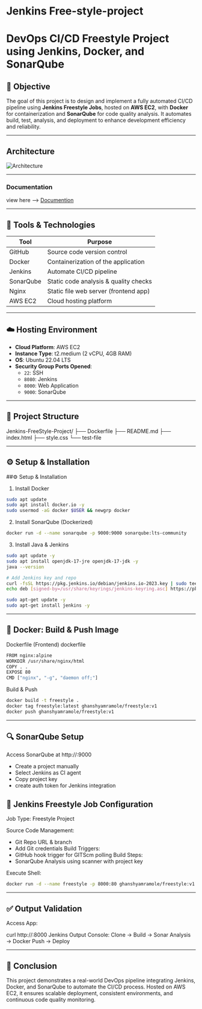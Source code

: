 # Jenkins Free-style-project

# DevOps CI/CD Freestyle Project using Jenkins, Docker, and SonarQube

## 📌 Objective

The goal of this project is to design and implement a fully automated CI/CD pipeline using **Jenkins Freestyle Jobs**, hosted on **AWS EC2**, with **Docker** for containerization and **SonarQube** for code quality analysis. It automates build, test, analysis, and deployment to enhance development efficiency and reliability.

---
## Architecture
![Architecture](./img/archtecture.png)

---
### Documentation 

view here --> [Documention](https://www.linkedin.com/posts/ghanshyamramole_jenkins-freestyle-project-activity-7343157776900132865-cXBW?utm_source=share&utm_medium=member_desktop&rcm=ACoAADP7oEkBhsuBr4OLIie9RTcVjFIYP93znAg)

---

## 🧰 Tools & Technologies

| Tool       | Purpose                                |
|------------|----------------------------------------|
| GitHub     | Source code version control            |
| Docker     | Containerization of the application    |
| Jenkins    | Automate CI/CD pipeline                |
| SonarQube  | Static code analysis & quality checks  |
| Nginx      | Static file web server (frontend app)  |
| AWS EC2    | Cloud hosting platform                 |

---

## ☁️ Hosting Environment

- **Cloud Platform**: AWS EC2  
- **Instance Type**: t2.medium (2 vCPU, 4GB RAM)  
- **OS**: Ubuntu 22.04 LTS  
- **Security Group Ports Opened**:
  - `22`: SSH  
  - `8080`: Jenkins  
  - `8000`: Web Application  
  - `9000`: SonarQube  

---

## 📁 Project Structure

Jenkins-FreeStyle-Project/
├── Dockerfile
├── README.md
├── index.html
├── style.css
└── test-file

---

## ⚙️ Setup & Installation

##⚙️ Setup & Installation

1. Install Docker
```bash
sudo apt update
sudo apt install docker.io -y
sudo usermod -aG docker $USER && newgrp docker
```

2. Install SonarQube (Dockerized)
```bash
docker run -d --name sonarqube -p 9000:9000 sonarqube:lts-community
```

3. Install Java & Jenkins
```bash
sudo apt update -y
sudo apt install openjdk-17-jre openjdk-17-jdk -y
java --version

# Add Jenkins key and repo
curl -fsSL https://pkg.jenkins.io/debian/jenkins.io-2023.key | sudo tee /usr/share/keyrings/jenkins-keyring.asc > /dev/null
echo deb [signed-by=/usr/share/keyrings/jenkins-keyring.asc] https://pkg.jenkins.io/debian binary/ | sudo tee /etc/apt/sources.list.d/jenkins.list > /dev/null

sudo apt-get update -y
sudo apt-get install jenkins -y
```
---

## 🐳 Docker: Build & Push Image
Dockerfile (Frontend)
dockerfile
```bash
FROM nginx:alpine
WORKDIR /usr/share/nginx/html
COPY . .
EXPOSE 80
CMD ["nginx", "-g", "daemon off;"]
```

Build & Push
```bash
docker build -t freestyle .
docker tag freestyle:latest ghanshyamramole/freestyle:v1
docker push ghanshyamramole/freestyle:v1
```
---

## 🔍 SonarQube Setup
Access SonarQube at http://<EC2-PUBLIC-IP>:9000
  - Create a project manually
  - Select Jenkins as CI agent
  - Copy project key
  - create auth token for Jenkins integration

## 🤖 Jenkins Freestyle Job Configuration
Job Type: Freestyle Project

Source Code Management:
 - Git Repo URL & branch
 - Add Git credentials
Build Triggers:
 - GitHub hook trigger for GITScm polling
Build Steps:
 - SonarQube Analysis using scanner with project key

Execute Shell:
```bash
docker run -d --name freestyle -p 8000:80 ghanshyamramole/freestyle:v1
```
----

## ✅ Output Validation
Access App:

curl http://<EC2-PUBLIC-IP>:8000
Jenkins Output Console:
Clone → Build → Sonar Analysis → Docker Push → Deploy

---

## 📘 Conclusion
This project demonstrates a real-world DevOps pipeline integrating Jenkins, Docker, and SonarQube to automate the CI/CD process. Hosted on AWS EC2, it ensures scalable deployment, consistent environments, and continuous code quality monitoring.

